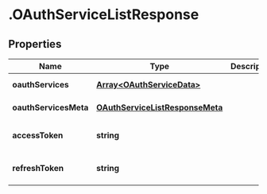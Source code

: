 # .OAuthServiceListResponse

## Properties

Name | Type | Description | Notes
------------ | ------------- | ------------- | -------------
**oauthServices** | [**Array&lt;OAuthServiceData&gt;**](OAuthServiceData.md) |  | [default to undefined]
**oauthServicesMeta** | [**OAuthServiceListResponseMeta**](OAuthServiceListResponseMeta.md) |  | [default to undefined]
**accessToken** | **string** |  | [optional] [default to undefined]
**refreshToken** | **string** |  | [optional] [default to undefined]


